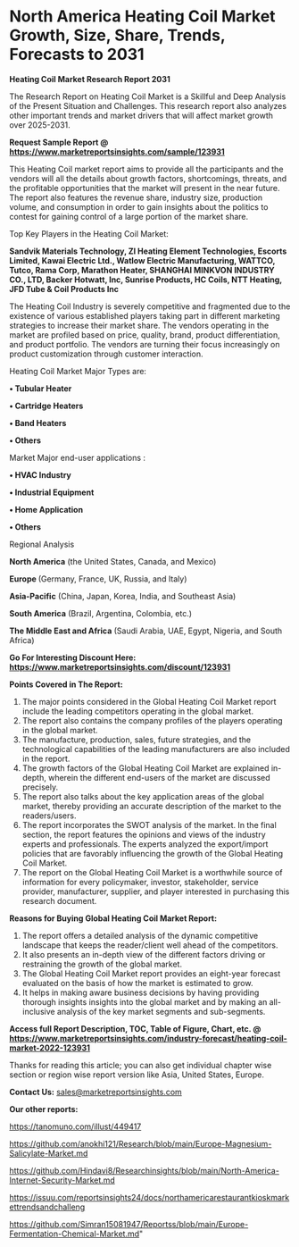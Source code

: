 # North America Heating Coil Market Growth, Size, Share, Trends, Forecasts to 2031

<strong>Heating Coil Market Research Report 2031</strong>

The Research Report on Heating Coil Market is a Skillful and Deep Analysis of the Present Situation and Challenges. This research report also analyzes other important trends and market drivers that will affect market growth over 2025-2031.

<strong>Request Sample Report @ <a href=https://www.marketreportsinsights.com/sample/123931>https://www.marketreportsinsights.com/sample/123931</a></strong>

This Heating Coil market report aims to provide all the participants and the vendors will all the details about growth factors, shortcomings, threats, and the profitable opportunities that the market will present in the near future. The report also features the revenue share, industry size, production volume, and consumption in order to gain insights about the politics to contest for gaining control of a large portion of the market share.

Top Key Players in the Heating Coil Market:

<strong>Sandvik Materials Technology, ZI Heating Element Technologies, Escorts Limited, Kawai Electric Ltd., Watlow Electric Manufacturing, WATTCO, Tutco, Rama Corp, Marathon Heater, SHANGHAI MINKVON INDUSTRY CO., LTD, Backer Hotwatt, Inc, Sunrise Products, HC Coils, NTT Heating, JFD Tube & Coil Products Inc</strong>

The Heating Coil Industry is severely competitive and fragmented due to the existence of various established players taking part in different marketing strategies to increase their market share. The vendors operating in the market are profiled based on price, quality, brand, product differentiation, and product portfolio. The vendors are turning their focus increasingly on product customization through customer interaction.

Heating Coil Market Major Types are:

<strong>• Tubular Heater

• Cartridge Heaters

• Band Heaters

• Others</strong>

Market Major end-user applications :

<strong>• HVAC Industry

• Industrial Equipment

• Home Application

• Others</strong>

Regional Analysis

</u><strong><b>North America</b></strong> (the United States, Canada, and Mexico)

<strong><b>Europe </b></strong>(Germany, France, UK, Russia, and Italy)

<strong><b>Asia-Pacific</b></strong> (China, Japan, Korea, India, and Southeast Asia)

<strong><b>South America</b></strong> (Brazil, Argentina, Colombia, etc.)

<strong><b>The Middle East and Africa</b></strong> (Saudi Arabia, UAE, Egypt, Nigeria, and South Africa)

<strong>Go For Interesting Discount Here: <a href=https://www.marketreportsinsights.com/discount/123931>https://www.marketreportsinsights.com/discount/123931</a></strong>

<strong>Points Covered in The Report:</strong>
<ol>
  <li>The major points considered in the Global Heating Coil Market report include the leading competitors operating in the global market.</li>
  <li>The report also contains the company profiles of the players operating in the global market.</li>
  <li>The manufacture, production, sales, future strategies, and the technological capabilities of the leading manufacturers are also included in the report.</li>
  <li>The growth factors of the Global Heating Coil Market are explained in-depth, wherein the different end-users of the market are discussed precisely.</li>
  <li>The report also talks about the key application areas of the global market, thereby providing an accurate description of the market to the readers/users.</li>
  <li>The report incorporates the SWOT analysis of the market. In the final section, the report features the opinions and views of the industry experts and professionals. The experts analyzed the export/import policies that are favorably influencing the growth of the Global Heating Coil Market.</li>
  <li>The report on the Global Heating Coil Market is a worthwhile source of information for every policymaker, investor, stakeholder, service provider, manufacturer, supplier, and player interested in purchasing this research document.</li>
</ol>
<strong>Reasons for Buying Global Heating Coil Market Report:</strong>

<ol>
  <li>The report offers a detailed analysis of the dynamic competitive landscape that keeps the reader/client well ahead of the competitors.</li>
  <li>It also presents an in-depth view of the different factors driving or restraining the growth of the global market.</li>
  <li>The Global Heating Coil Market report provides an eight-year forecast evaluated on the basis of how the market is estimated to grow.</li>
  <li>It helps in making aware business decisions by having providing thorough insights insights into the global market and by making an all-inclusive analysis of the key market segments and sub-segments.</li>
</ol>
<strong>Access full Report Description, TOC, Table of Figure, Chart, etc. @ <a href=https://www.marketreportsinsights.com/industry-forecast/heating-coil-market-2022-123931>https://www.marketreportsinsights.com/industry-forecast/heating-coil-market-2022-123931</a></strong>


Thanks for reading this article; you can also get individual chapter wise section or region wise report version like Asia, United States, Europe.

<strong>Contact Us:</strong>
sales@marketreportsinsights.com

<strong>Our other reports:</strong>

<a href=https://tanomuno.com/illust/449417>https://tanomuno.com/illust/449417</a>

<a href=https://github.com/anokhi121/Research/blob/main/Europe-Magnesium-Salicylate-Market.md>https://github.com/anokhi121/Research/blob/main/Europe-Magnesium-Salicylate-Market.md</a>

<a href=https://github.com/Hindavi8/Researchinsights/blob/main/North-America-Internet-Security-Market.md>https://github.com/Hindavi8/Researchinsights/blob/main/North-America-Internet-Security-Market.md</a>

<a href=https://issuu.com/reportsinsights24/docs/northamericarestaurantkioskmarkettrendsandchalleng>https://issuu.com/reportsinsights24/docs/northamericarestaurantkioskmarkettrendsandchalleng</a>

<a href=https://github.com/Simran15081947/Reportss/blob/main/Europe-Fermentation-Chemical-Market.md>https://github.com/Simran15081947/Reportss/blob/main/Europe-Fermentation-Chemical-Market.md</a>"
